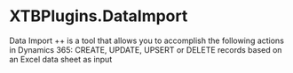 # XTBPlugins.DataImport
Data Import ++ is a tool that allows you to accomplish the following actions in Dynamics 365: CREATE, UPDATE, UPSERT or DELETE records based on an Excel data sheet as input
